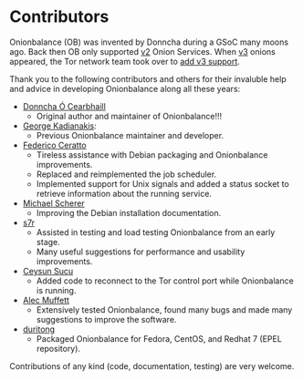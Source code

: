 # Contributors

Onionbalance (OB) was invented by Donncha during a GSoC many moons ago. Back
then OB only supported [v2][] Onion Services. When [v3] onions appeared, the Tor
network team took over to [add v3
support](https://gitlab.torproject.org/tpo/core/tor/-/issues/26768).

[v3]: https://spec.torproject.org/rend-spec-v3
[v2]: https://spec.torproject.org/rend-spec-v2

Thank you to the following contributors and others for their invaluble help and
advice in developing Onionbalance along all these years:

* [Donncha Ó Cearbhaill](https://github.com/DonnchaC/)
    * Original author and maintainer of Onionbalance!!!
* [George Kadianakis](https://github.com/asn-d6):
    * Previous Onionbalance maintainer and developer.
* [Federico Ceratto](https://github.com/FedericoCeratto)
    * Tireless assistance with Debian packaging and Onionbalance improvements.
    * Replaced and reimplemented the job scheduler.
    * Implemented support for Unix signals and added a status socket to
      retrieve information about the running service.
* [Michael Scherer](https://github.com/mscherer)
    * Improving the Debian installation documentation.
* [s7r](https://github.com/gits7r)
    * Assisted in testing and load testing Onionbalance from an early stage.
    * Many useful suggestions for performance and usability improvements.
* [Ceysun Sucu](https://github.com/csucu)
    * Added code to reconnect to the Tor control port while Onionbalance is
      running.
* [Alec Muffett](https://github.com/alecmuffett)
    * Extensively tested Onionbalance, found many bugs and made many
      suggestions to improve the software.
* [duritong](https://github.com/duritong)
    * Packaged Onionbalance for Fedora, CentOS, and Redhat 7 (EPEL repository).

Contributions of any kind (code, documentation, testing) are very welcome.
